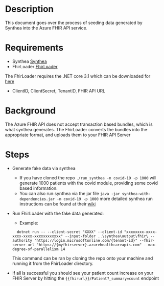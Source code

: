 # Description

This document goes over the process of seeding data generated by Synthea into the Azure FHIR API service.

# Requirements

- Synthea [Synthea](https://github.com/synthetichealth/synthea)
- FhirLoader [FhirLoader](https://github.com/hansenms/FhirLoader)

The FhirLoader requires the .NET core 3.1 which can be downloaded for [here](https://dotnet.microsoft.com/en-us/download/dotnet/3.1)

- ClientID, ClientSecret, TenantID, FHIR API URL


# Background

The Azure FHIR API does not accept transaction based bundles, which is what synthea generates. The FhirLoader converts the bundles into the appropriate format, and uploads them to your FHIR API Server

# Steps

- Generate fake data via synthea 
    - If you have cloned the repo `./run_synthea -m covid-19 -p 1000` will generate 1000 patients with the covid module, providing some covid based information.
    - You can also run synthea via the jar file `java -jar synthea-with-dependencies.jar -m covid-19 -p 1000` more detailed synthea run instructions can be found at their [wiki](https://github.com/synthetichealth/synthea/wiki/Basic-Setup-and-Running)
- Run FhirLoader with the fake data generated:
    - Example: 
    
  ```  dotnet run -- --client-secret "XXXX" --client-id "xxxxxxxx-xxxx-xxxx-xxxx-xxxxxxxxxxxx" --input-folder ..\synthea\output\fhir\ --authority "https://login.microsoftonline.com/{tenant-id}" --fhir-server-url "https://{myfhirserver}.azurehealthcareapis.com" --max-degree-of-parallelism 14```
    

    This command can be ran by cloning the repo onto your machine and running it from the FhirLoader directory.

- If all is successful you should see your patient count increase on your FHIR Server by hitting the `{{fhirurl}}/Patient?_summary=count` endpoint
    